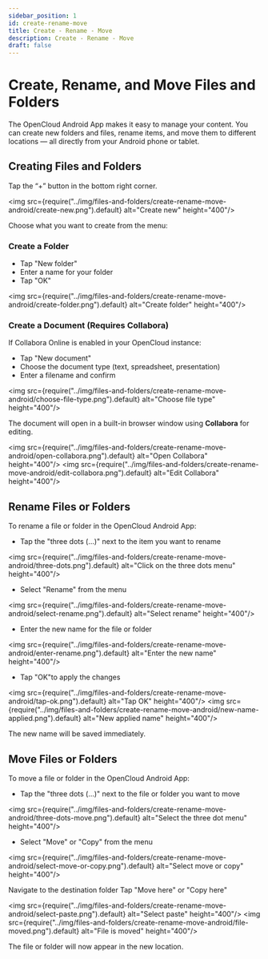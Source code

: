 ```yaml
---
sidebar_position: 1
id: create-rename-move
title: Create - Rename - Move
description: Create - Rename - Move
draft: false
---
```


# Create, Rename, and Move Files and Folders

The OpenCloud Android App makes it easy to manage your content. You can create new folders and files, rename items, and move them to different locations — all directly from your Android phone or tablet.

## Creating Files and Folders

Tap the “+” button in the bottom right corner.

<img src={require("../img/files-and-folders/create-rename-move-android/create-new.png").default} alt="Create new" height="400"/>

Choose what you want to create from the menu:

### Create a Folder

- Tap "New folder"
- Enter a name for your folder
- Tap "OK"

<img src={require("../img/files-and-folders/create-rename-move-android/create-folder.png").default} alt="Create folder" height="400"/>

### Create a Document (Requires Collabora)

If Collabora Online is enabled in your OpenCloud instance:

- Tap "New document"
- Choose the document type (text, spreadsheet, presentation)
- Enter a filename and confirm

<img src={require("../img/files-and-folders/create-rename-move-android/choose-file-type.png").default} alt="Choose file type" height="400"/>

The document will open in a built-in browser window using **Collabora** for editing.

<img src={require("../img/files-and-folders/create-rename-move-android/open-collabora.png").default} alt="Open Collabora" height="400"/>
<img src={require("../img/files-and-folders/create-rename-move-android/edit-collabora.png").default} alt="Edit Collabora" height="400"/>

## Rename Files or Folders

To rename a file or folder in the OpenCloud Android App:

- Tap the "three dots (...)" next to the item you want to rename

<img src={require("../img/files-and-folders/create-rename-move-android/three-dots.png").default} alt="Click on the three dots menu" height="400"/>

- Select "Rename" from the menu

<img src={require("../img/files-and-folders/create-rename-move-android/select-rename.png").default} alt="Select rename" height="400"/>

- Enter the new name for the file or folder

<img src={require("../img/files-and-folders/create-rename-move-android/enter-rename.png").default} alt="Enter the new name" height="400"/>

- Tap "OK"to apply the changes

<img src={require("../img/files-and-folders/create-rename-move-android/tap-ok.png").default} alt="Tap OK" height="400"/>
<img src={require("../img/files-and-folders/create-rename-move-android/new-name-applied.png").default} alt="New applied name" height="400"/>

The new name will be saved immediately.

## Move Files or Folders

To move a file or folder in the OpenCloud Android App:

- Tap the "three dots (...)" next to the file or folder you want to move

<img src={require("../img/files-and-folders/create-rename-move-android/three-dots-move.png").default} alt="Select the three dot menu" height="400"/>

- Select "Move" or "Copy" from the menu

<img src={require("../img/files-and-folders/create-rename-move-android/select-move-or-copy.png").default} alt="Select move or copy" height="400"/>

Navigate to the destination folder
Tap "Move here" or "Copy here"

<img src={require("../img/files-and-folders/create-rename-move-android/select-paste.png").default} alt="Select paste" height="400"/>
<img src={require("../img/files-and-folders/create-rename-move-android/file-moved.png").default} alt="File is moved" height="400"/>

The file or folder will now appear in the new location.
